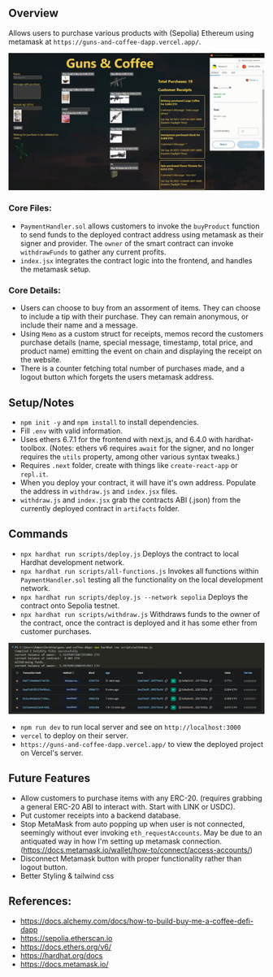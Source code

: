 ## Overview
Allows users to purchase various products with (Sepolia) Ethereum using metamask at `https://guns-and-coffee-dapp.vercel.app/`. 

<img src="public/overview.gif" alt="Overview Gif" />

### Core Files:
- `PaymentHandler.sol` allows customers to invoke the `buyProduct` function to send funds to the deployed contract address using metamask as their signer and provider. The `owner` of the smart contract can invoke `withdrawFunds` to gather any current profits.
- `index.jsx` integrates the contract logic into the frontend, and handles the metamask setup. 

### Core Details:
- Users can choose to buy from an assorment of items. They can choose to include a tip with their purchase. They can remain anonymous, or include their name and a message.
- Using `Memo` as a custom struct for receipts, memos record the customers purchase details (name, special message, timestamp, total price, and product name) emitting the event on chain and displaying the receipt on the website. 
- There is a counter fetching total number of purchases made, and a logout button which forgets the users metamask address.


## Setup/Notes
- `npm init -y` and `npm install` to install dependencies.
- Fill `.env` with valid information.
- Uses ethers 6.7.1 for the frontend with next.js, and 6.4.0 with hardhat-toolbox. (Notes: ethers v6 requires `await` for the signer, and no longer requires the `utils` property, among other various syntax tweaks.)
- Requires `.next` folder, create with things like `create-react-app` or `repl.it`.
- When you deploy your contract, it will have it's own address. Populate the address in `withdraw.js` and `index.jsx` files.
- `withdraw.js` and `index.jsx` grab the contracts ABI (.json) from the currently deployed contract in `artifacts` folder. 


## Commands
- `npx hardhat run scripts/deploy.js` Deploys the contract to local Hardhat development network.
- `npx hardhat run scripts/all-functions.js` Invokes all functions within `PaymentHandler.sol` testing all the functionality on the local development network.
- `npx hardhat run scripts/deploy.js --network sepolia` Deploys the contract onto Sepolia testnet.
- `npx hardhat run scripts/withdraw.js` Withdraws funds to the owner of the contract, once the contract is deployed and it has some ether from customer purchases.

![withdraw and etherscan](public/withdraw.png)

- `npm run dev` to run local server and see on `http://localhost:3000`
- `vercel` to deploy on their server.
- `https://guns-and-coffee-dapp.vercel.app/` to view the deployed project on Vercel's server.


## Future Features
- Allow customers to purchase items with any ERC-20. (requires grabbing a general ERC-20 ABI to interact with. Start with LINK or USDC).
- Put customer receipts into a backend database.
- Stop MetaMask from auto popping up when user is not connected, seemingly without ever invoking `eth_requestAccounts`. May be due to an antiquated way in how I'm setting up metamask connection. (https://docs.metamask.io/wallet/how-to/connect/access-accounts/)
- Disconnect Metamask button with proper functionality rather than logout button.
- Better Styling & tailwind css


## References:
- https://docs.alchemy.com/docs/how-to-build-buy-me-a-coffee-defi-dapp
- https://sepolia.etherscan.io
- https://docs.ethers.org/v6/
- https://hardhat.org/docs
- https://docs.metamask.io/
